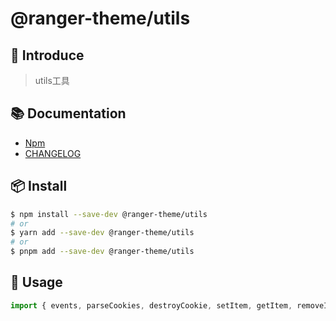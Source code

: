 # @ranger-theme/utils

## 🎉 Introduce

> utils工具

## 📚 Documentation

- [Npm](https://www.npmjs.com/package/@ranger-theme/utils)
- [CHANGELOG](CHANGELOG.md)

## 📦 Install

```bash
$ npm install --save-dev @ranger-theme/utils
# or
$ yarn add --save-dev @ranger-theme/utils
# or
$ pnpm add --save-dev @ranger-theme/utils
```

## 🔨 Usage

```js
import { events, parseCookies, destroyCookie, setItem, getItem, removeItem, isPropValid } from '@ranger-theme/utils'
```

